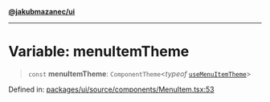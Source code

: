[**@jakubmazanec/ui**](../README.md)

---

# Variable: menuItemTheme

> `const` **menuItemTheme**: `ComponentTheme`\<_typeof_
> [`useMenuItemTheme`](../functions/useMenuItemTheme.md)\>

Defined in:
[packages/ui/source/components/MenuItem.tsx:53](https://github.com/jakubmazanec/tools/blob/0373298af23ca7b778987184cd6fcccd21ae54be/packages/ui/source/components/MenuItem.tsx#L53)
